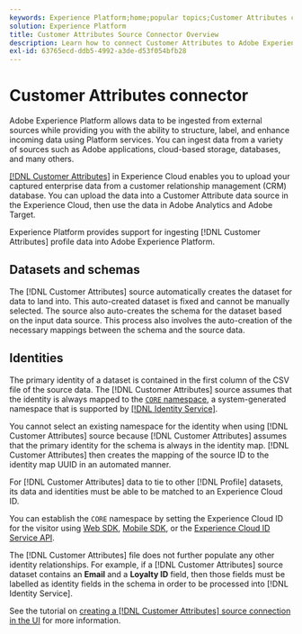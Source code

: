 ```yaml
---
keywords: Experience Platform;home;popular topics;Customer Attributes connector
solution: Experience Platform
title: Customer Attributes Source Connector Overview
description: Learn how to connect Customer Attributes to Adobe Experience Platform using APIs or the user interface
exl-id: 63765ecd-ddb5-4992-a3de-d53f054bfb28
---
```

# Customer Attributes connector

Adobe Experience Platform allows data to be ingested from external sources while providing you with the ability to structure, label, and enhance incoming data using Platform services. You can ingest data from a variety of sources such as Adobe applications, cloud-based storage, databases, and many others.

[[!DNL Customer Attributes]](https://experienceleague.adobe.com/docs/core-services/interface/services/customer-attributes/attributes.html?lang=en) in Experience Cloud enables you to upload your captured enterprise data from a customer relationship management (CRM) database. You can upload the data into a Customer Attribute data source in the Experience Cloud, then use the data in Adobe Analytics and Adobe Target.

Experience Platform provides support for ingesting [!DNL Customer Attributes] profile data into Adobe Experience Platform.

## Datasets and schemas

The [!DNL Customer Attributes] source automatically creates the dataset for data to land into. This auto-created dataset is fixed and cannot be manually selected. The source also auto-creates the schema for the dataset based on the input data source. This process also involves the auto-creation of the necessary mappings between the schema and the source data.

## Identities

The primary identity of a dataset is contained in the first column of the CSV file of the source data. The [!DNL Customer Attributes] source assumes that the identity is always mapped to the [`CORE` namespace](../../../identity-service/namespaces.md), a system-generated namespace that is supported by [[!DNL Identity Service]](../../../identity-service/home.md).

You cannot select an existing namespace for the identity when using [!DNL Customer Attributes] source because [!DNL Customer Attributes] assumes that the primary identity for the schema is always in the identity map. [!DNL Customer Attributes] then creates the mapping of the source ID to the identity map UUID in an automated manner.

For [!DNL Customer Attributes] data to tie to other [!DNL Profile] datasets, its data and identities must be able to be matched to an Experience Cloud ID.

You can establish the `CORE` namespace by setting the Experience Cloud ID for the visitor using [Web SDK](https://experienceleague.adobe.com/docs/experience-platform/edge/identity/overview.html?lang=en), [Mobile SDK](https://developer.adobe.com/client-sdks/documentation/mobile-core/identity/), or the [Experience Cloud ID Service API](https://experienceleague.adobe.com/docs/id-service/using/intro/overview.html?lang=en).

The [!DNL Customer Attributes] file does not further populate any other identity relationships. For example, if a [!DNL Customer Attributes] source dataset contains an **Email** and a **Loyalty ID** field, then those fields must be labelled as identity fields in the schema in order to be processed into [!DNL Identity Service].

See the tutorial on [creating a [!DNL Customer Attributes] source connection in the UI](../../tutorials/ui/create/adobe-applications/customer-attributes.md) for more information.
